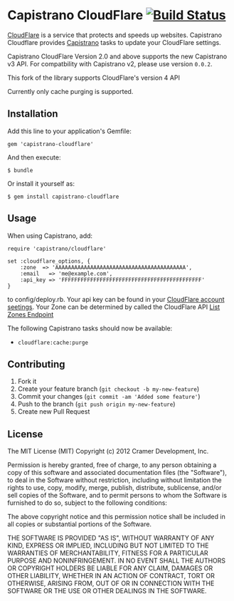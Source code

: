 # Capistrano CloudFlare [![Build Status](https://secure.travis-ci.org/cramerdev/capistrano-cloudflare.png)](https://secure.travis-ci.org/cramerdev/capistrano-cloudflare)

[CloudFlare](http://www.cloudflare.com/) is a service that protects and speeds up websites. Capistrano Cloudflare provides [Capistrano](https://github.com/capistrano/capistrano/wiki/Documentation-v2.x) tasks to update your CloudFlare settings.

Capistrano CloudFlare Version 2.0 and above supports the new Capistrano v3 API. For compatbility with Capistrano v2, please use version `0.0.2`.

This fork of the library supports CloudFlare's version 4 API

Currently only cache purging is supported.

## Installation

Add this line to your application's Gemfile:

    gem 'capistrano-cloudflare'

And then execute:

    $ bundle

Or install it yourself as:

    $ gem install capistrano-cloudflare

## Usage

When using Capistrano, add:

    require 'capistrano/cloudflare'

    set :cloudflare_options, {
        :zone  => 'AAAAAAAAAAAAAAAAAAAAAAAAAAAAAAAAAAAAAAAAA',
        :email   => 'me@example.com',
        :api_key => 'FFFFFFFFFFFFFFFFFFFFFFFFFFFFFFFFFFFFFFFFFFFF'
    }

to config/deploy.rb. Your api key can be found in your [CloudFlare account seetings](https://www.cloudflare.com/my-account). Your Zone can be determined by called the CloudFlare API [List Zones Endpoint](https://api.cloudflare.com/#zone-list-zones)

The following Capistrano tasks should now be available:

* `cloudflare:cache:purge`

## Contributing

1. Fork it
2. Create your feature branch (`git checkout -b my-new-feature`)
3. Commit your changes (`git commit -am 'Added some feature'`)
4. Push to the branch (`git push origin my-new-feature`)
5. Create new Pull Request

## License

The MIT License (MIT)
Copyright (c) 2012 Cramer Development, Inc.

Permission is hereby granted, free of charge, to any person obtaining a copy of this software and associated documentation files (the "Software"), to deal in the Software without restriction, including without limitation the rights to use, copy, modify, merge, publish, distribute, sublicense, and/or sell copies of the Software, and to permit persons to whom the Software is furnished to do so, subject to the following conditions:

The above copyright notice and this permission notice shall be included in all copies or substantial portions of the Software.

THE SOFTWARE IS PROVIDED "AS IS", WITHOUT WARRANTY OF ANY KIND, EXPRESS OR IMPLIED, INCLUDING BUT NOT LIMITED TO THE WARRANTIES OF MERCHANTABILITY, FITNESS FOR A PARTICULAR PURPOSE AND NONINFRINGEMENT. IN NO EVENT SHALL THE AUTHORS OR COPYRIGHT HOLDERS BE LIABLE FOR ANY CLAIM, DAMAGES OR OTHER LIABILITY, WHETHER IN AN ACTION OF CONTRACT, TORT OR OTHERWISE, ARISING FROM, OUT OF OR IN CONNECTION WITH THE SOFTWARE OR THE USE OR OTHER DEALINGS IN THE SOFTWARE.
